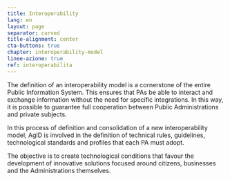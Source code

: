 ```yaml
---
title: Interoperability
lang: en
layout: page
separator: curved
title-alignment: center
cta-buttons: true
chapter: interoperability-model
linee-azione: true
ref: interoperabilita
---
```

The definition of an interoperability model is a cornerstone of the entire Public Information System. This ensures that PAs be able to interact and exchange information without the need for specific integrations. In this way, it is possible to guarantee full cooperation between Public Administrations and private subjects.

In this process of definition and consolidation of a new interoperability model, AgID is involved in the definition of technical rules, guidelines, technological standards and profiles that each PA must adopt.

The objective is to create technological conditions that favour the development of innovative solutions focused around citizens, businesses and the Administrations themselves.
